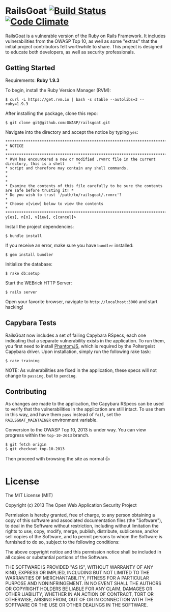 # RailsGoat [![Build Status](https://api.travis-ci.org/OWASP/railsgoat.png?branch=master)](https://travis-ci.org/OWASP/railsgoat) [![Code Climate](https://codeclimate.com/github/OWASP/railsgoat.png)](https://codeclimate.com/github/OWASP/railsgoat)

RailsGoat is a vulnerable version of the Ruby on Rails Framework. It includes vulnerabilities from the OWASP Top 10, as well as some "extras" that the initial project contributors felt worthwhile to share. This project is designed to educate both developers, as well as security professionals.

## Getting Started

Requirements: **Ruby 1.9.3**

To begin, install the Ruby Version Manager (RVM):

```
$ curl -L https://get.rvm.io | bash -s stable --autolibs=3 --ruby=1.9.3
```

After installing the package, clone this repo:

```
$ git clone git@github.com:OWASP/railsgoat.git
```

Navigate into the directory and accept the notice by typing `yes`:
```
****************************************************************************************************
* NOTICE                                                                                           *
****************************************************************************************************
* RVM has encountered a new or modified .rvmrc file in the current directory, this is a shell      *
* script and therefore may contain any shell commands.                                             *
*                                                                                                  *
* Examine the contents of this file carefully to be sure the contents are safe before trusting it! *
* Do you wish to trust '/path/to/railsgoat/.rvmrc'?                                                *
* Choose v[view] below to view the contents                                                        *
****************************************************************************************************
y[es], n[o], v[iew], c[cancel]>
```

Install the project dependencies:

```
$ bundle install
```

If you receive an error, make sure you have `bundler` installed:

```
$ gem install bundler
```

Initialize the database:

```
$ rake db:setup
```

Start the WEBrick HTTP Server:

```
$ rails server
```

Open your favorite browser, navigate to `http://localhost:3000` and start hacking!

## Capybara Tests

RailsGoat now includes a set of failing Capybara RSpecs, each one indicating that a separate vulnerability exists in the application. To run them, you first need to install [PhantomJS](https://github.com/jonleighton/poltergeist#installing-phantomjs), which is required by the Poltergeist Capybara driver. Upon installation, simply run the following rake task:

```
$ rake training
```

NOTE: As vulnerabilities are fixed in the application, these specs will not change to `passing`, but to `pending`.

## Contributing

As changes are made to the application, the Capybara RSpecs can be used to verify that the vulnerabilities in the application are still intact. To use them in this way, and have them `pass` instead of `fail`, set the `RAILSGOAT_MAINTAINER` environment variable.

Conversion to the OWASP Top 10, 2013 is under way. You can view progress within the `top-10-2013` branch.

```
$ git fetch origin
$ git checkout top-10-2013
```

Then proceed with browsing the site as normal :thumbsup:

# License

The MIT License (MIT)

Copyright (c) 2013 The Open Web Application Security Project

Permission is hereby granted, free of charge, to any person obtaining a copy of this software and associated documentation files (the "Software"), to deal in the Software without restriction, including without limitation the rights to use, copy, modify, merge, publish, distribute, sublicense, and/or sell copies of the Software, and to permit persons to whom the Software is furnished to do so, subject to the following conditions:

The above copyright notice and this permission notice shall be included in all copies or substantial portions of the Software.

THE SOFTWARE IS PROVIDED "AS IS", WITHOUT WARRANTY OF ANY KIND, EXPRESS OR IMPLIED, INCLUDING BUT NOT LIMITED TO THE WARRANTIES OF MERCHANTABILITY, FITNESS FOR A PARTICULAR PURPOSE AND NONINFRINGEMENT. IN NO EVENT SHALL THE AUTHORS OR COPYRIGHT HOLDERS BE LIABLE FOR ANY CLAIM, DAMAGES OR OTHER LIABILITY, WHETHER IN AN ACTION OF CONTRACT, TORT OR OTHERWISE, ARISING FROM, OUT OF OR IN CONNECTION WITH THE SOFTWARE OR THE USE OR OTHER DEALINGS IN THE SOFTWARE.